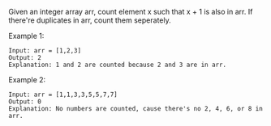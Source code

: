 Given an integer array arr, count element x such that x + 1 is also in arr.
If there're duplicates in arr, count them seperately.
 
Example 1:

```
Input: arr = [1,2,3]
Output: 2
Explanation: 1 and 2 are counted because 2 and 3 are in arr.
```

Example 2:

```
Input: arr = [1,1,3,3,5,5,7,7]
Output: 0
Explanation: No numbers are counted, cause there's no 2, 4, 6, or 8 in arr.
```